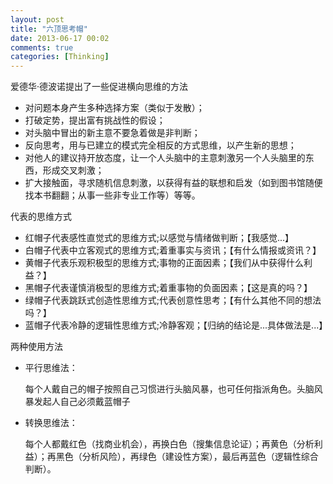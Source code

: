 ```yaml
---
layout: post
title: "六顶思考帽"
date: 2013-06-17 00:02
comments: true
categories: [Thinking]
---
```


爱德华·德波诺提出了一些促进横向思维的方法

- 对问题本身产生多种选择方案（类似于发散）；
- 打破定势，提出富有挑战性的假设；
- 对头脑中冒出的新主意不要急着做是非判断；
- 反向思考，用与已建立的模式完全相反的方式思维，以产生新的思想；
- 对他人的建议持开放态度，让一个人头脑中的主意刺激另一个人头脑里的东西，形成交叉刺激；
- 扩大接触面，寻求随机信息刺激，以获得有益的联想和启发（如到图书馆随便找本书翻翻；从事一些非专业工作等）等等。

代表的思维方式

+ 红帽子代表感性直觉式的思维方式;以感觉与情绪做判断；【我感觉...】
+ 白帽子代表中立客观式的思维方式;着重事实与资讯；【有什么情报或资讯？】
+ 黄帽子代表乐观积极型的思维方式;事物的正面因素；【我们从中获得什么利益？】
+ 黑帽子代表谨慎消极型的思维方式;着重事物的负面因素；【这是真的吗？】
+ 绿帽子代表跳跃式创造性思维方式;代表创意性思考；【有什么其他不同的想法吗？】
+ 蓝帽子代表冷静的逻辑性思维方式;冷静客观；【归纳的结论是...具体做法是...】

两种使用方法

+ 平行思维法：
	
	每个人戴自己的帽子按照自己习惯进行头脑风暴，也可任何指派角色。头脑风暴发起人自己必须戴蓝帽子

+ 转换思维法：

	每个人都戴红色（找商业机会），再换白色（搜集信息论证）；再黄色（分析利益）；再黑色（分析风险），再绿色（建设性方案），最后再蓝色（逻辑性综合判断）。
